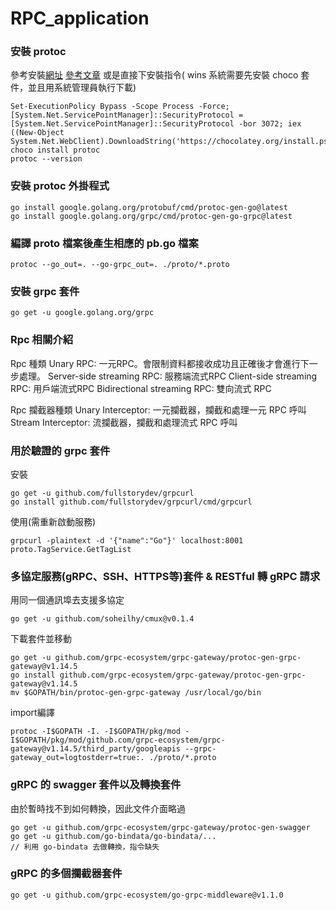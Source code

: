 # RPC_application

### 安裝 protoc
參考安裝[網址](https://github.com/protocolbuffers/protobuf/releases/tag/v3.11.2)
[參考文章](https://ithelp.ithome.com.tw/articles/10250131)
或是直接下安裝指令( wins 系統需要先安裝 choco 套件，並且用系統管理員執行下載)
```
Set-ExecutionPolicy Bypass -Scope Process -Force; [System.Net.ServicePointManager]::SecurityProtocol = [System.Net.ServicePointManager]::SecurityProtocol -bor 3072; iex ((New-Object System.Net.WebClient).DownloadString('https://chocolatey.org/install.ps1'))
choco install protoc
protoc --version
```

### 安裝 protoc 外掛程式
```
go install google.golang.org/protobuf/cmd/protoc-gen-go@latest
go install google.golang.org/grpc/cmd/protoc-gen-go-grpc@latest
```

### 編譯 proto 檔案後產生相應的 pb.go 檔案
```
protoc --go_out=. --go-grpc_out=. ./proto/*.proto
```

### 安裝 grpc 套件
```
go get -u google.golang.org/grpc
```

### Rpc 相關介紹
Rpc 種類
Unary RPC: 一元RPC。會限制資料都接收成功且正確後才會進行下一步處理。
Server-side  streaming RPC: 服務端流式RPC
Client-side streaming RPC: 用戶端流式RPC
Bidirectional streaming RPC: 雙向流式 RPC

Rpc 攔截器種類
Unary Interceptor: 一元攔截器，攔截和處理一元 RPC 呼叫
Stream Interceptor: 流攔截器，攔截和處理流式 RPC 呼叫

### 用於驗證的 grpc 套件
安裝
```
go get -u github.com/fullstorydev/grpcurl
go install github.com/fullstorydev/grpcurl/cmd/grpcurl
```

使用(需重新啟動服務)
```
grpcurl -plaintext -d '{"name":"Go"}' localhost:8001 proto.TagService.GetTagList
```

### 多協定服務(gRPC、SSH、HTTPS等)套件 & RESTful 轉 gRPC 請求
用同一個通訊埠去支援多協定
```
go get -u github.com/soheilhy/cmux@v0.1.4
```
下載套件並移動
```
go get -u github.com/grpc-ecosystem/grpc-gateway/protoc-gen-grpc-gateway@v1.14.5
go install github.com/grpc-ecosystem/grpc-gateway/protoc-gen-grpc-gateway@v1.14.5
mv $GOPATH/bin/protoc-gen-grpc-gateway /usr/local/go/bin
```
import編譯
```
protoc -I$GOPATH -I. -I$GOPATH/pkg/mod -I$GOPATH/pkg/mod/github.com/grpc-ecosystem/grpc-gateway@v1.14.5/third_party/googleapis --grpc-gateway_out=logtostderr=true:. ./proto/*.proto
```

### gRPC 的 swagger 套件以及轉換套件
由於暫時找不到如何轉換，因此文件介面略過
```
go get -u github.com/grpc-ecosystem/grpc-gateway/protoc-gen-swagger
go get -u github.com/go-bindata/go-bindata/...
// 利用 go-bindata 去做轉換，指令缺失
```

### gRPC 的多個攔截器套件
```
go get -u github.com/grpc-ecosystem/go-grpc-middleware@v1.1.0
```
